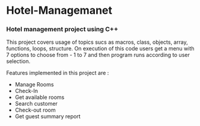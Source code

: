 # Hotel-Managemanet
<H3>Hotel management project using C++ </H3>
    
This project covers usage of topics sucs as macros, class, objects, array, functions, loops, structure.
On execution of this code users get a menu with 7 options to choose from - 1 to 7 and then program runs according to user selection.

Features implemented in this project are : <br>
<ul>
    <li>Manage Rooms </li>
    <li>Check-In </li>
    <li>Get available rooms </li>
    <li>Search customer </li>
    <li>Check-out room </li>
    <li>Get guest summary report </li>
</ul>   
